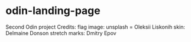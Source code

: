 # odin-landing-page
Second Odin project
Credits:
flag image: unsplash = Oleksii Liskonih
skin: Delmaine Donson
stretch marks: Dmitry Epov